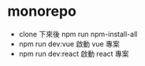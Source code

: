# monorepo
- clone 下來後 npm run npm-install-all
- npm run dev:vue 啟動 vue 專案
- npm run dev:react 啟動 react 專案